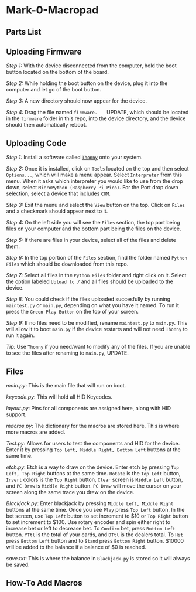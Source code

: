 # Mark-0-Macropad


## Parts List

## Uploading Firmware
_Step 1:_ With the device disconnected from the computer, hold the boot button located on the bottom of the board.

_Step 2:_ While holding the boot button on the device, plug it into the computer and let go of the boot button.

_Step 3:_ A new directory should now appear for the device.

_Step 4:_ Drag the file named `firmware.   ` UPDATE, which should be located in the `firmware` folder in this repo, into the device directory, and the device should then automatically reboot.

## Uploading Code
_Step 1:_ Install a software called [`Thonny`](https://thonny.org) onto your system.

_Step 2:_ Once it is installed, click on `Tools` located on the top and then select `Options...`, which will make a menu appear. Select `Interpreter` from this menu. When it asks which interpreter you would like to use from the drop down, select `MicroPython (Raspberry Pi Pico)`. For the Port drop down selection, select a device that includes `COM`.

_Step 3:_ Exit the menu and select the `View` button on the top. Click on `Files` and a checkmark should appear next to it.

_Step 4:_ On the left side you will see the `Files` section, the top part being files on your computer and the bottom part being the files on the device. 

_Step 5:_ If there are files in your device, select all of the files and delete them.

_Step 6:_ In the top portion of the `Files` section, find the folder named `Python Files` which should be downloaded from this repo.

_Step 7:_ Select all files in the `Python Files` folder and right click on it. Select the option labeled `Upload to /` and all files should be uploaded to the device.

_Step 8:_ You could check if the files uploaded succesfully by running `maintest.py` or `main.py`, depending on what you have it named. To run it press the `Green Play Button` on the top of your screen.

_Step 9:_ If no files need to be modified, rename `maintest.py` to `main.py`. This will allow it to boot `main.py` if the device restarts and will not need `Thonny` to run it again.

_Tip:_ Use `Thonny` if you need/want to modify any of the files. If you are unable to see the files after renaming to `main.py`, UPDATE.

## Files
_main.py_: This is the main file that will run on boot.

_keycode.py_: This will hold all HID Keycodes.

_layout.py_: Pins for all components are assigned here, along with HID support.

_macros.py_: The dictionary for the macros are stored here. This is where more macros are added.

_Test.py_: Allows for users to test the components and HID for the device. Enter it by pressing `Top Left, Middle Right, Bottom Left` buttons at the same time.

_etch.py_: Etch is a way to draw on the device. Enter etch by pressing `Top Left, Top Right` buttons at the same time. `Rotate` is the `Top Left` button, `Invert` colors is the `Top Right` button, `Clear` screen is `Middle Left` button, and `PC Draw` is `Middle Right` button. `PC Draw` will move the cursor on your screen along the same trace you drew on the device.

_Blackjack.py_: Enter blackjack by pressing `Middle Left, Middle Right` buttons at the same time. Once you see `Play` press `Top Left` button. In the bet screen, use `Top Left` button to set increment to $10 or `Top Right` button to set increment to $100. Use rotary encoder and spin either right to increase bet or left to decrease bet. To `Confirm` bet, press `Bottom Left` button. `YTtl` is the total of your cards, and `DTtl` is the dealers total. To `Hit` press `Bottom Left` button and to `Stand` press `Bottom Right` button. $10000 will be added to the balance if a balance of $0 is reached.

_save.txt_: This is where the balance in `Blackjack.py` is stored so it will always be saved.
## How-To Add Macros
